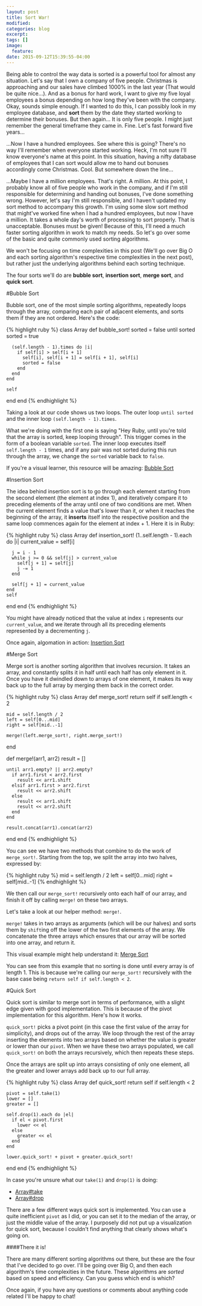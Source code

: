 ```yaml
---
layout: post
title: Sort War!
modified:
categories: blog
excerpt:
tags: []
image:
  feature:
date: 2015-09-12T15:39:55-04:00
---
```


Being able to control the way data is sorted is a powerful tool for almost any situation. Let's say that I own a company of five people. Christmas is approaching and our sales have climbed 1000% in the last year (That would be quite nice...). And as a bonus for hard work, I want to give my five loyal employees a bonus depending on how long they've been with the company. Okay, sounds simple enough. If I wanted to do this, I can possibly look in my employee database, and **sort** them by the date they started working to determine their bonuses. But then again... It is only five people. I might just remember the general timeframe they came in. Fine. Let's fast forward five years...

...Now I have a hundred employees. See where this is going? There's no way I'll remember when everyone started working. Heck, I'm not sure I'll know everyone's name at this point. In this situation, having a nifty database of employees that I can sort would allow me to hand out bonuses accordingly come Christmas. Cool. But somewhere down the line...

...Maybe I have a million employees. That's right. A million. At this point, I probably know all of five people who work in the company, and if I'm still responsible for determining and handing out bonuses, I've done something wrong. However, let's say I'm still responsible, and I haven't updated my sort method to accompany this growth. I'm using some slow sort method that might've worked fine when I had a hundred employees, but now I have a million. It takes a whole day's worth of processing to sort properly. That is unacceptable. Bonuses must be given! Because of this, I'll need a much faster sorting algorithm in work to match my needs. So let's go over some of the basic and quite commonly used sorting algorithms.

We won't be focusing on time complexities in this post (We'll go over Big O and each sorting algorithm's respective time complexities in the next post), but rather just the underlying algorithms behind each sorting technique.

The four sorts we'll do are **bubble sort**, **insertion sort**, **merge sort**, and **quick sort**.

#Bubble Sort

Bubble sort, one of the most simple sorting algorithms, repeatedly loops through the array, comparing each pair of adjacent elements, and sorts them if they are not ordered. Here's the code:

{% highlight ruby %}
class Array
  def bubble_sort!
    sorted = false
    until sorted
      sorted = true

      (self.length - 1).times do |i|
        if self[i] > self[i + 1]
          self[i], self[i + 1] = self[i + 1], self[i]
          sorted = false
        end
      end
    end

    self
  end
end
{% endhighlight %}

Taking a look at our code shows us two loops. The outer loop `until sorted` and the inner loop `(self.length - 1).times`.

What we're doing with the first one is saying "Hey Ruby, until you're told that the array is sorted, keep looping through". This trigger comes in the form of a boolean variable `sorted`. The inner loop executes itself `self.length - 1` times, and if any pair was not sorted during this run through the array, we change the `sorted` variable back to `false`.

If you're a visual learner, this resource will be amazing: [Bubble Sort](http://www.algomation.com/player?algorithm=541a6ea7a7fe980200089c5e)

#Insertion Sort

The idea behind insertion sort is to go through each element starting from the second element (the element at index 1), and iteratively compare it to preceding elements of the array until one of two conditions are met. When the current element finds a value that's lower than it, or when it reaches the beginning of the array, it **inserts** itself into the respective position and the same loop commences again for the element at index + 1. Here it is in Ruby:

{% highlight ruby %}
class Array
  def insertion_sort!
    (1..self.length - 1).each do |i|
      current_value = self[i]

      j = i - 1
      while j >= 0 && self[j] > current_value
        self[j + 1] = self[j]
        j -= 1
      end

      self[j + 1] = current_value
    end
    self
  end
end
{% endhighlight %}

You might have already noticed that the value at index `i` represents our `current_value`, and we iterate through all its preceding elements represented by a decrementing `j`.

Once again, algomation in action: [Insertion Sort](http://www.algomation.com/player?algorithm=5414f43062a6d502003341bc)

#Merge Sort

Merge sort is another sorting algorithm that involves recursion. It takes an array, and constantly splits it in half until each half has only element in it. Once you have it dwindled down to arrays of one element, it makes its way back up to the full array by merging them back in the correct order.

{% highlight ruby %}
class Array
  def merge_sort!
    return self if self.length < 2

    mid = self.length / 2
    left = self[0...mid]
    right = self[mid..-1]

    merge!(left.merge_sort!, right.merge_sort!)
  end

  def merge!(arr1, arr2)
    result = []

    until arr1.empty? || arr2.empty?
      if arr1.first < arr2.first
        result << arr1.shift
      elsif arr1.first > arr2.first
        result << arr2.shift
      else
        result << arr1.shift
        result << arr2.shift
      end
    end

    result.concat(arr1).concat(arr2)
  end
end
{% endhighlight %}

You can see we have two methods that combine to do the work of `merge_sort!`. Starting from the top, we split the array into two halves, expressed by:

{% highlight ruby %}
mid = self.length / 2
left = self[0...mid]
right = self[mid..-1]
{% endhighlight %}

We then call our `merge_sort!` recursively onto each half of our array, and finish it off by calling `merge!` on these two arrays.

Let's take a look at our helper method: `merge!`.

`merge!` takes in two arrays as arguments (which will be our halves) and sorts them by `shift`ing off the lower of the two first elements of the array. We concatenate the three arrays which ensures that our array will be sorted into one array, and return it.

This visual example might help understand it: [Merge Sort](http://www.algomation.com/player?algorithm=551321f6e1b6fa0300aae4d0)

You can see from this example that no sorting is done until every array is of length 1. This is because we're calling our `merge_sort!` recursively with the base case being `return self if self.length < 2`.

#Quick Sort

Quick sort is similar to merge sort in terms of performance, with a slight edge given with good implementation. This is because of the pivot implementation for this algorithm. Here's how it works.

`quick_sort!` picks a pivot point (in this case the first value of the array for simplicity), and drops out of the array. We loop through the rest of the array inserting the elements into two arrays based on whether the value is greater or lower than our `pivot`. When we have these two arrays populated, we call `quick_sort!` on both the arrays recursively, which then repeats these steps.

Once the arrays are split up into arrays consisting of only one element, all the greater and lower arrays add back up to our full array.

{% highlight ruby %}
class Array
  def quick_sort!
    return self if self.length < 2

    pivot = self.take(1)
    lower = []
    greater = []

    self.drop(1).each do |el|
      if el < pivot.first
        lower << el
      else
        greater << el
      end
    end

    lower.quick_sort! + pivot + greater.quick_sort!
  end
end
{% endhighlight %}

In case you're unsure what our `take(1)` and `drop(1)` is doing:
* [Array#take](http://ruby-doc.org/core-2.2.0/Array.html#method-i-take)
* [Array#drop](http://ruby-doc.org/core-2.2.0/Array.html#method-i-drop)

There are a few different ways quick sort is implemented. You can use a quite inefficient `pivot` as I did, or you can set it to the median of the array, or just the middle value of the array. I purposely did not put up a visualization for quick sort, because I couldn't find anything that clearly shows what's going on.

####There it is!

There are many different sorting algorithms out there, but these are the four that I've decided to go over. I'll be going over Big O, and then each algorithm's time complexities in the future. These algorithms are *sorted* based on speed and efficiency. Can you guess which end is which?

Once again, if you have any questions or comments about anything code related I'll be happy to chat!
